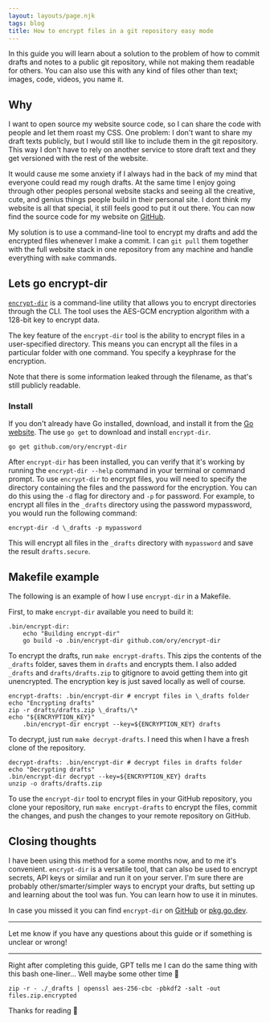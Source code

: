 ```yaml
---
layout: layouts/page.njk
tags: blog
title: How to encrypt files in a git repository easy mode
---
```


In this guide you will learn about a solution to the problem of how to commit drafts and notes to a public git repository, while not making them readable for others. You can also use this with any kind of files other than text; images, code, videos, you name it.

## Why

I want to open source my website source code, so I can share the code with people and let them roast my CSS. One problem: I don't want to share my draft texts publicly, but I would still like to include them in the git repository. This way I don't have to rely on another service to store draft text and they get versioned with the rest of the website.

It would cause me some anxiety if I always had in the back of my mind that everyone could read my rough drafts. At the same time I enjoy going through other peoples personal website stacks and seeing all the creative, cute, and genius things people build in their personal site. I dont think my website is all that special, it still feels good to put it out there. You can now find the source code for my website on [GitHub](https://github.com/vinckr/vinckr.com).

My solution is to use a command-line tool to encrypt my drafts and add the encrypted files whenever I make a commit. I can `git pull` them together with the full website stack in one repository from any machine and handle everything with `make` commands.

## Lets go encrypt-dir

[`encrypt-dir`](https://github.com/ory/encrypt-dir) is a command-line utility that allows you to encrypt directories through the CLI. The tool uses the AES-GCM encryption algorithm with a 128-bit key to encrypt data.

The key feature of the `encrypt-dir` tool is the ability to encrypt files in a user-specified directory. This means you can encrypt all the files in a particular folder with one command. You specify a keyphrase for the encryption.

Note that there is some information leaked through the filename, as that's still publicly readable.

### Install

If you don't already have Go installed, download, and install it from the [Go website](https://golang.org/). The use `go get` to download and install `encrypt-dir`.

```
go get github.com/ory/encrypt-dir
```

After `encrypt-dir` has been installed, you can verify that it's working by running the `encrypt-dir --help` command in your terminal or command prompt.
To use `encrypt-dir` to encrypt files, you will need to specify the directory containing the files and the password for the encryption. You can do this using the `-d` flag for directory and `-p` for password. For example, to encrypt all files in the `_drafts` directory using the password mypassword, you would run the following command:

```
encrypt-dir -d \_drafts -p mypassword
```

This will encrypt all files in the `_drafts` directory with `mypassword` and save the result `drafts.secure`.

## Makefile example

The following is an example of how I use `encrypt-dir` in a Makefile.

First, to make `encrypt-dir` available you need to build it:

```
.bin/encrypt-dir:
	echo "Building encrypt-dir"
	go build -o .bin/encrypt-dir github.com/ory/encrypt-dir
```

To encrypt the drafts, run `make encrypt-drafts`. This zips the contents of the `_drafts` folder, saves them in `drafts` and encrypts them.
I also added `_drafts` and `drafts/drafts.zip` to gitignore to avoid getting them into git unencrypted. The encryption key is just saved locally as well of course.

```
encrypt-drafts: .bin/encrypt-dir # encrypt files in \_drafts folder
echo "Encrypting drafts"
zip -r drafts/drafts.zip \_drafts/\*
echo "${ENCRYPTION_KEY}"
	.bin/encrypt-dir encrypt --key=${ENCRYPTION_KEY} drafts
```

To decrypt, just run `make decrypt-drafts`. I need this when I have a fresh clone of the repository.

```
decrypt-drafts: .bin/encrypt-dir # decrypt files in drafts folder
echo "Decrypting drafts"
.bin/encrypt-dir decrypt --key=${ENCRYPTION_KEY} drafts
unzip -o drafts/drafts.zip
```

To use the `encrypt-dir` tool to encrypt files in your GitHub repository, you clone your repository, run `make encrypt-drafts` to encrypt the files, commit the changes, and push the changes to your remote repository on GitHub.

## Closing thoughts

I have been using this method for a some months now, and to me it's convenient. `encrypt-dir` is a versatile tool, that can also be used to encrypt secrets, API keys or similar and run it on your server. I'm sure there are probably other/smarter/simpler ways to encrypt your drafts, but setting up and learning about the tool was fun. You can learn how to use it in minutes.

In case you missed it you can find `encrypt-dir` on [GitHub](https://github.com/ory/encrypt-dir) or [pkg.go.dev](https://pkg.go.dev/github.com/ory/encrypt-dir/cmd).

---

Let me know if you have any questions about this guide or if something is unclear or wrong!

---

Right after completing this guide, GPT tells me I can do the same thing with this bash one-liner... Well maybe some other time 🫠

```
zip -r - ./_drafts | openssl aes-256-cbc -pbkdf2 -salt -out files.zip.encrypted
```

Thanks for reading 👋
